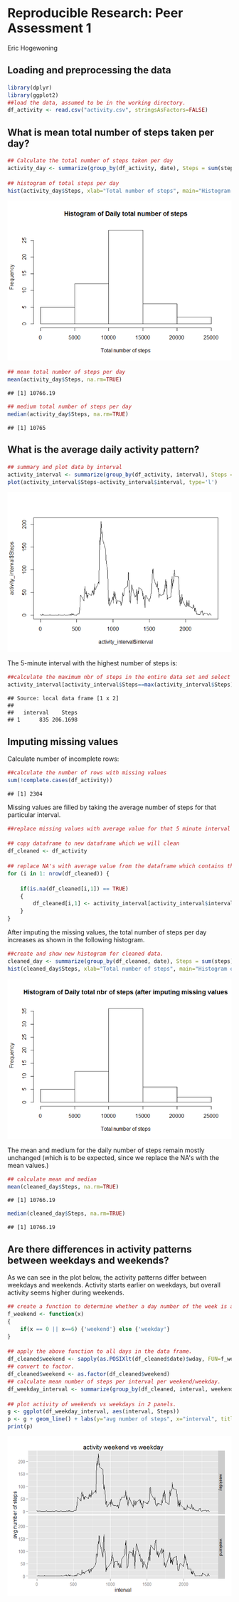 # Reproducible Research: Peer Assessment 1
Eric Hogewoning  


## Loading and preprocessing the data

```r
library(dplyr)
library(ggplot2)
##load the data, assumed to be in the working directory.
df_activity <- read.csv("activity.csv", stringsAsFactors=FALSE)
```


## What is mean total number of steps taken per day?


```r
## Calculate the total number of steps taken per day
activity_day <- summarize(group_by(df_activity, date), Steps = sum(steps))

## histogram of total steps per day
hist(activity_day$Steps, xlab="Total number of steps", main="Histogram of Daily total number of steps")
```

![](PA1_template_files/figure-html/unnamed-chunk-2-1.png) 

```r
## mean total number of steps per day
mean(activity_day$Steps, na.rm=TRUE)
```

```
## [1] 10766.19
```

```r
## medium total number of steps per day
median(activity_day$Steps, na.rm=TRUE)
```

```
## [1] 10765
```



## What is the average daily activity pattern?


```r
## summary and plot data by interval
activity_interval <- summarize(group_by(df_activity, interval), Steps = mean(steps, na.rm=TRUE))
plot(activity_interval$Steps~activity_interval$interval, type='l')
```

![](PA1_template_files/figure-html/unnamed-chunk-3-1.png) 

The 5-minute interval with the highest number of steps is:

```r
##calculate the maximum nbr of steps in the entire data set and select the row equal to that value.
activity_interval[activity_interval$Steps==max(activity_interval$Steps),]
```

```
## Source: local data frame [1 x 2]
## 
##   interval    Steps
## 1      835 206.1698
```



## Imputing missing values

Calculate number of incomplete rows:

```r
##calculate the number of rows with missing values
sum(!complete.cases(df_activity))
```

```
## [1] 2304
```

Missing values are filled by taking the average number of steps for that particular interval.


```r
##replace missing values with average value for that 5 minute interval

## copy dataframe to new dataframe which we will clean
df_cleaned <- df_activity

## replace NA's with average value from the dataframe which contains the mean activity per interval.
for (i in 1: nrow(df_cleaned)) {
 
    if(is.na(df_cleaned[i,1]) == TRUE)
    {        
        df_cleaned[i,1] <- activity_interval[activity_interval$interval==df_cleaned[i,3],2]         
    }      
}
```


After imputing the missing values, the total number of steps per day increases as shown in the following histogram.

```r
##create and show new histogram for cleaned data.
cleaned_day <- summarize(group_by(df_cleaned, date), Steps = sum(steps))
hist(cleaned_day$Steps, xlab="Total number of steps", main="Histogram of Daily total nbr of steps (after imputing missing values")
```

![](PA1_template_files/figure-html/unnamed-chunk-7-1.png) 

The mean and medium for the daily number of steps remain mostly unchanged (which is to be expected, since we replace the NA's with the mean values.)

```r
## calculate mean and median
mean(cleaned_day$Steps, na.rm=TRUE)
```

```
## [1] 10766.19
```

```r
median(cleaned_day$Steps, na.rm=TRUE)
```

```
## [1] 10766.19
```

## Are there differences in activity patterns between weekdays and weekends?

As we can see in the plot below, the activity patterns differ between weekdays and weekends. Activity starts earlier on weekdays, but overall activity seems higher during weekends.


```r
## create a function to determine whether a day number of the week is a weekday or weekend day.
f_weekend <- function(x)
{
    if(x == 0 || x==6) {'weekend'} else {'weekday'}    
}

## apply the above function to all days in the data frame.
df_cleaned$weekend <- sapply(as.POSIXlt(df_cleaned$date)$wday, FUN=f_weekend)
## convert to factor.
df_cleaned$weekend <- as.factor(df_cleaned$weekend)
## calculate mean number of steps per interval per weekend/weekday.
df_weekday_interval <- summarize(group_by(df_cleaned, interval, weekend), Steps = mean(steps))

## plot activity of weekends vs weekdays in 2 panels.
g <- ggplot(df_weekday_interval, aes(interval, Steps))
p <- g + geom_line() + labs(y="avg number of steps", x="interval", title="activity weekend vs weekday") + facet_grid(weekend ~ .) 
print(p)
```

![](PA1_template_files/figure-html/unnamed-chunk-9-1.png) 
